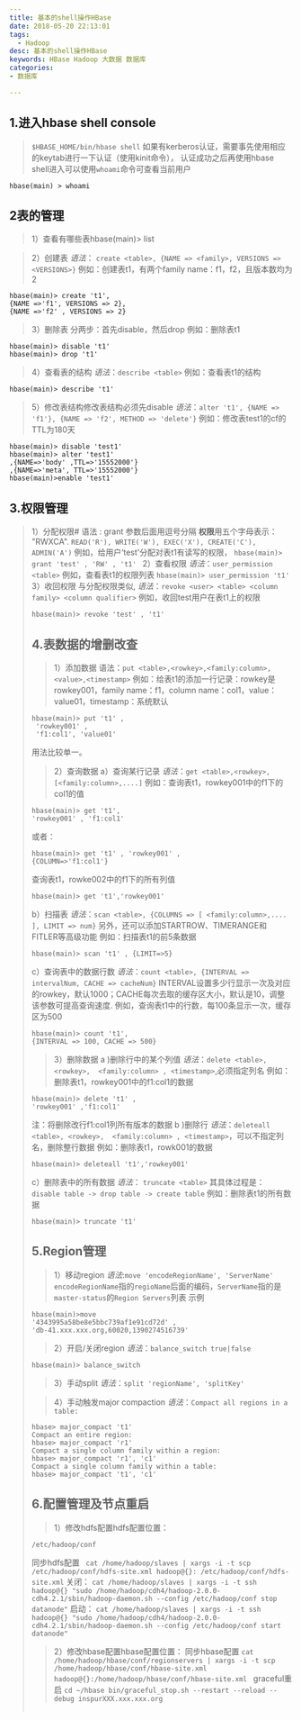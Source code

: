 ```yaml
---
title: 基本的shell操作HBase
date: 2018-05-20 22:13:01
tags:
  - Hadoop
desc: 基本的shell操作HBase
keywords: HBase Hadoop 大数据 数据库 
categories:
- 数据库

---
```

## **1.进入hbase shell console**

> ```$HBASE_HOME/bin/hbase shell```
> 如果有kerberos认证，需要事先使用相应的keytab进行一下认证（使用kinit命令），
> 认证成功之后再使用hbase shell进入可以使用``whoami``命令可查看当前用户

```
hbase(main) > whoami
```

<!--more-->
## **2表的管理**
> 1）查看有哪些表hbase(main)> list

> 2）创建表
*语法*：
```create <table>, {NAME => <family>, VERSIONS => <VERSIONS>}```
例如：创建表t1，有两个family name：f1，f2，且版本数均为2
```
hbase(main)> create 't1',
{NAME =>'f1', VERSIONS => 2},
{NAME =>'f2' , VERSIONS => 2}
```
> 3）删除表
分两步：首先disable，然后drop
例如：删除表t1
```
hbase(main)> disable 't1'
hbase(main)> drop 't1'
```
> 4）查看表的结构
*语法*：``describe <table>``
例如：查看表t1的结构
```
hbase(main)> describe 't1'
```
> 5）修改表结构修改表结构必须先disable
*语法*：``alter 't1', {NAME => 'f1'}, {NAME => 'f2', METHOD => 'delete'}``
例如：修改表test1的cf的TTL为180天
```
hbase(main)> disable 'test1'
hbase(main)> alter 'test1'
,{NAME=>'body' ,TTL=>'15552000'}
,{NAME=>'meta', TTL=>'15552000'}
hbase(main)>enable 'test1'
```

## **3.权限管理**
> 1）分配权限# 语法 : grant <user> <permissions> <table> <column family> <column qualifier> 参数后面用逗号分隔
**权限**用五个字母表示： "RWXCA".
```READ('R'), WRITE('W'), EXEC('X'), CREATE('C'), ADMIN('A')```
例如，给用户‘test'分配对表t1有读写的权限，
```hbase(main)> grant 'test' , 'RW' , 't1' ```
> 2）查看权限
*语法*：``user_permission <table>``
例如，查看表t1的权限列表
```hbase(main)> user_permission 't1'```
> 3）收回权限
与分配权限类似,
*语法*：```revoke <user> <table> <column family> <column qualifier>```
例如，收回test用户在表t1上的权限
```
hbase(main)> revoke 'test' , 't1'
```

## **4.表数据的增删改查**
> 1）添加数据
语法：``put <table>,<rowkey>,<family:column>,<value>,<timestamp>``
例如：给表t1的添加一行记录：rowkey是rowkey001，family name：f1，column name：col1，value：value01，timestamp：系统默认
```
hbase(main)> put 't1' ,
 'rowkey001' ,
 'f1:col1', 'value01'
```
用法比较单一。
> 2）查询数据
a）查询某行记录
*语法*：``get <table>,<rowkey>,[<family:column>,....]``
例如：查询表t1，rowkey001中的f1下的col1的值
```
hbase(main)> get 't1',
'rowkey001' , 'f1:col1'
```
 或者：
```
hbase(main)> get 't1' , 'rowkey001' ,
{COLUMN=>'f1:col1'}
```
查询表t1，rowke002中的f1下的所有列值
```
hbase(main)> get 't1','rowkey001'
```
b）扫描表
*语法*：``scan <table>, {COLUMNS => [ <family:column>,.... ], LIMIT => num}``
另外，还可以添加STARTROW、TIMERANGE和FITLER等高级功能
例如：扫描表t1的前5条数据
```
hbase(main)> scan 't1' , {LIMIT=>5}
```
c）查询表中的数据行数
*语法*：```count <table>, {INTERVAL => intervalNum, CACHE => cacheNum}```
INTERVAL设置多少行显示一次及对应的rowkey，默认1000；CACHE每次去取的缓存区大小，默认是10，调整该参数可提高查询速度.
例如，查询表t1中的行数，每100条显示一次，缓存区为500
```
hbase(main)> count 't1',
{INTERVAL => 100, CACHE => 500}
```
> 3）删除数据
a )删除行中的某个列值
*语法*：``delete <table>, <rowkey>,  <family:column> , <timestamp>``,必须指定列名
例如：删除表t1，rowkey001中的f1:col1的数据
```
hbase(main)> delete 't1' ,
'rowkey001' ,'f1:col1'
```
注：将删除改行f1:col1列所有版本的数据
b )删除行
*语法*：```deleteall <table>, <rowkey>,  <family:column> , <timestamp>```，可以不指定列名，删除整行数据
例如：删除表t1，rowk001的数据
```
hbase(main)> deleteall 't1','rowkey001'
```
c）删除表中的所有数据
*语法*： ``truncate <table>``
其具体过程是：``disable table -> drop table -> create table``
例如：删除表t1的所有数据
```
hbase(main)> truncate 't1'
```

## **5.Region管理**
> 1）移动region
*语法*:``move 'encodeRegionName', 'ServerName'``
``encodeRegionName``指的``regioName``后面的编码，``ServerName``指的是``master-status``的``Region Servers``列表
示例
```
hbase(main)>move 
'4343995a58be8e5bbc739af1e91cd72d' ,
'db-41.xxx.xxx.org,60020,1390274516739'
```
> 2）开启/关闭region
*语法*：``balance_switch true|false``
```
hbase(main)> balance_switch
```
> 3）手动split
*语法*：``split 'regionName', 'splitKey'``

> 4）手动触发major compaction
*语法*：``Compact all regions in a table:``
```
hbase> major_compact 't1'
Compact an entire region:
hbase> major_compact 'r1'
Compact a single column family within a region:
hbase> major_compact 'r1', 'c1'
Compact a single column family within a table:
hbase> major_compact 't1', 'c1'
```
## **6.配置管理及节点重启**
> 1）修改hdfs配置hdfs配置位置：
```
/etc/hadoop/conf
```
 同步hdfs配置
``
cat /home/hadoop/slaves | xargs -i -t scp /etc/hadoop/conf/hdfs-site.xml hadoop@{}: /etc/hadoop/conf/hdfs-site.xml``
关闭：
``
cat /home/hadoop/slaves | xargs -i -t ssh hadoop@{} "sudo /home/hadoop/cdh4/hadoop-2.0.0-cdh4.2.1/sbin/hadoop-daemon.sh --config /etc/hadoop/conf stop datanode"
``
启动：
``cat /home/hadoop/slaves | xargs -i -t ssh hadoop@{} "sudo /home/hadoop/cdh4/hadoop-2.0.0-cdh4.2.1/sbin/hadoop-daemon.sh --config /etc/hadoop/conf start datanode"
``
> 2）修改hbase配置hbase配置位置：
同步hbase配置
``cat /home/hadoop/hbase/conf/regionservers | xargs -i -t scp /home/hadoop/hbase/conf/hbase-site.xml hadoop@{}:/home/hadoop/hbase/conf/hbase-site.xml
``
graceful重启
``
cd ~/hbase
bin/graceful_stop.sh --restart --reload --debug inspurXXX.xxx.xxx.org 
``